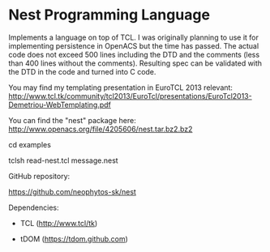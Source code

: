 Nest Programming Language
=========================

Implements a language on top of TCL. I was originally planning to use it for implementing persistence in OpenACS but the
time has passed. The actual code does not exceed 500 lines including the DTD and the comments (less than 400 lines
without the comments). Resulting spec can be validated with the DTD in the code and turned into C code.

You may find my templating presentation in EuroTCL 2013 relevant:
http://www.tcl.tk/community/tcl2013/EuroTcl/presentations/EuroTcl2013-Demetriou-WebTemplating.pdf

You can find the "nest" package here:
http://www.openacs.org/file/4205606/nest.tar.bz2.bz2


cd examples

tclsh read-nest.tcl message.nest



GitHub repository:

https://github.com/neophytos-sk/nest


Dependencies: 

* TCL (http://www.tcl/tk)

* tDOM (https://tdom.github.com)
